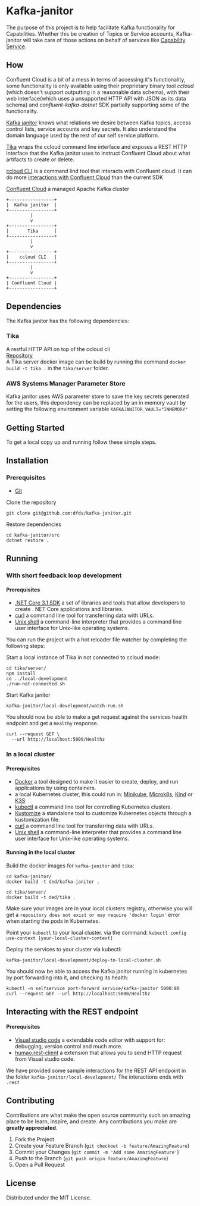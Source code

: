 <!-- ABOUT THE PROJECT -->
# Kafka-janitor

The purpose of this project is to help facilitate Kafka functionality for Capabilities. Whether this be creation of Topics or Service accounts, Kafka-janitor will take care of those actions on behalf of services like [Capability Service](https://github.com/dfds/capability-service).

## How

Confluent Cloud is a bit of a mess in terms of accessing it's functionality, some functionality is only available using their proprietary binary tool *ccloud* (which doesn't support outputting in a reasonable data schema), with their web interface(which uses a unsupported HTTP API with JSON as its data schema) and *confluent-kafka-dotnet* SDK partially supporting some of the functionality.

[Kafka janitor](https://github.com/dfds/kafka-janitor) knows what relations we desire between Kafka topics, access control lists, service accounts and key secrets. It also understand the domain language used by the rest of our self service platform.

[Tika](https://github.com/dfds/tika) wraps the ccloud command line interface and exposes a REST HTTP interface that the Kafka janitor uses to instruct Confluent Cloud about what artifacts to create or delete.

[ccloud CLI](https://docs.confluent.io/current/cloud/cli/index.html) is a command lind tool that interacts with Confluent cloud. It can do more [interactions with Confluent Cloud](https://docs.confluent.io/current/cloud/cli/command-reference/index.html) than the current SDK


[Confluent Cloud](https://docs.confluent.io/current/cloud/cloud-start.html) a managed Apache Kafka cluster

```
+-----------------+                 
|  Kafka janitor  |                 
+-----------------+                 
         |                          
         v                          
+-----------------+                 
|       Tika      |                 
+-----------------+                 
         |                          
         v                          
+-----------------+                 
|    ccloud CLI   |                 
+-----------------+                 
         |                          
         v                          
+-----------------+                 
| Confluent Cloud |                 
+-----------------+
```

## Dependencies

The Kafka janitor has the following dependencies:

### Tika

A restful HTTP API on top of the ccloud cli  
[Repository](https://github.com/dfds/tika)  
A Tika server docker image can be build by running the command `docker build -t tika .` in the `tika/server` folder.

### AWS Systems Manager Parameter Store

Kafka janitor uses AWS parameter store to save the key secrets generated for the users, this dependency can be replaced by an in memory vault by setting the following environment variable `KAFKAJANITOR_VAULT="INMEMORY"`

<!-- GETTING STARTED -->
## Getting Started

To get a local copy up and running follow these simple steps.

## Installation

### Prerequisites

* [Git](https://git-scm.com/book/en/v2/Getting-Started-Installing-Git)

Clone the repository

```shell
git clone git@github.com:dfds/kafka-janitor.git
```

Restore dependencies

```shell
cd kafka-janitor/src
dotnet restore .
```

## Running

### With short feedback loop development

#### Prerequisites

* [.NET Core 3.1 SDK](https://dotnet.microsoft.com/download/dotnet-core/3.1) a set of libraries and tools that allow developers to create . NET Core applications and libraries.
* [curl](https://curl.haxx.se/download.html) a command line tool for transferring data with URLs.
* [Unix shell](https://en.wikipedia.org/wiki/Unix_shell) a command-line interpreter that provides a command line user interface for Unix-like operating systems.

You can run the project with a hot reloader file watcher by completing the following steps:

Start a local instance of Tika in not connected to ccloud mode:

```shell
cd tika/server/
npm install
cd ../local-development
./run-not-connected.sh
```

Start Kafka janitor

```shell
kafka-janitor/local-development/watch-run.sh
```

You should now be able to make a get request against the services health endpoint and get a `Healthy` response.

```shell
curl --request GET \
  --url http://localhost:5000/Healthz
```

### In a local cluster

#### Prerequisites

* [Docker](https://docs.docker.com/install/) a tool designed to make it easier to create, deploy, and run applications by using containers.
* a local Kubernetes cluster, this could run in: [Minikube](https://kubernetes.io/docs/setup/learning-environment/minikube/), [Microk8s](https://microk8s.io/), [Kind](https://kind.sigs.k8s.io/) or [K3S](https://k3s.io/)
* [kubectl](https://kubernetes.io/docs/tasks/tools/install-kubectl/) a command line tool for controlling Kubernetes clusters.
* [Kustomize](https://github.com/kubernetes-sigs/kustomize/blob/master/docs/INSTALL.md) a standalone tool to customize Kubernetes objects through a kustomization file.  
* [curl](https://curl.haxx.se/download.html) a command line tool for transferring data with URLs.
* [Unix shell](https://en.wikipedia.org/wiki/Unix_shell) a command-line interpreter that provides a command line user interface for Unix-like operating systems.

#### Running in the local cluster

Build the docker images for `kafka-janitor` and `tika`:

```shell
cd kafka-janitor/
docker build -t ded/kafka-janitor .
```

```shell
cd tika/server/
docker build -t ded/tika .
```

Make sure your images are in your local clusters registry, otherwise you will get a `repository does not exist or may require 'docker login'` error when starting the pods in Kubernetes.

Point your `kubectl` to your local cluster. via the command: `kubectl config use-context [your-local-cluster-context]`

Deploy the services to your cluster via kubectl:

```shell
kafka-janitor/local-development/deploy-to-local-cluster.sh
```

You should now be able to access the Kafka janitor running in kubernetes by port forwarding into it, and checking its health:

```shell
kubectl -n selfservice port-forward service/kafka-janitor 5000:80
curl --request GET --url http://localhost:5000/Healthz
```

## Interacting with the REST endpoint

#### Prerequisites

* [Visual studio code](https://code.visualstudio.com/#alt-downloads) a extendable code editor with support for: debugging, version control and much more.
* [humao.rest-client](https://github.com/Huachao/vscode-restclient) a extension that allows you to send HTTP request from Visual studio code.

We have provided some sample interactions for the REST API endpoint in the folder `kafka-janitor/local-development/`
The interactions ends with `.rest`

<!-- CONTRIBUTING -->
## Contributing

Contributions are what make the open source community such an amazing place to be learn, inspire, and create. Any contributions you make are **greatly appreciated**.

1. Fork the Project
2. Create your Feature Branch (`git checkout -b feature/AmazingFeature`)
3. Commit your Changes (`git commit -m 'Add some AmazingFeature'`)
4. Push to the Branch (`git push origin feature/AmazingFeature`)
5. Open a Pull Request

<!-- LICENSE -->
## License

Distributed under the MIT License.
